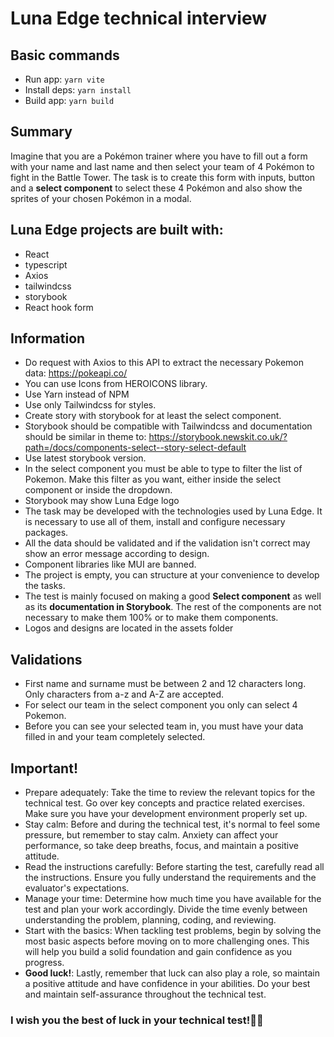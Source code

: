 # Luna Edge technical interview

## Basic commands

- Run app: <code>yarn vite</code>
- Install deps: <code>yarn install</code>
- Build app: <code>yarn build</code>

## Summary

Imagine that you are a Pokémon trainer where you have to fill out a form with your name and last
name and then select your team of 4 Pokémon to fight in the Battle Tower. The task is to create this
form with inputs, button and a **select component** to select these 4 Pokémon and also show the
sprites of your chosen Pokémon in a modal.

## Luna Edge projects are built with:

- React
- typescript
- Axios
- tailwindcss
- storybook
- React hook form

## Information

- Do request with Axios to this API to extract the necessary Pokemon data: https://pokeapi.co/
- You can use Icons from HEROICONS library.
- Use Yarn instead of NPM
- Use only Tailwindcss for styles.
- Create story with storybook for at least the select component.
- Storybook should be compatible with Tailwindcss and documentation should be similar in theme to:
  https://storybook.newskit.co.uk/?path=/docs/components-select--story-select-default
- Use latest storybook version.
- In the select component you must be able to type to filter the list of Pokemon. Make this filter
  as you want, either inside the select component or inside the dropdown.
- Storybook may show Luna Edge logo
- The task may be developed with the technologies used by Luna Edge. It is necessary to use all of
  them, install and configure necessary packages.
- All the data should be validated and if the validation isn't correct may show an error message
  according to design.
- Component libraries like MUI are banned.
- The project is empty, you can structure at your convenience to develop the tasks.
- The test is mainly focused on making a good **Select component** as well as its **documentation in
  Storybook**. The rest of the components are not necessary to make them 100% or to make them
  components.
- Logos and designs are located in the assets folder

## Validations

- First name and surname must be between 2 and 12 characters long. Only characters from a-z and A-Z
  are accepted.
- For select our team in the select component you only can select 4 Pokemon.
- Before you can see your selected team in, you must have your data filled in and your team
  completely selected.

## Important!

- Prepare adequately: Take the time to review the relevant topics for the technical test. Go over
  key concepts and practice related exercises. Make sure you have your development environment
  properly set up.
- Stay calm: Before and during the technical test, it's normal to feel some pressure, but remember
  to stay calm. Anxiety can affect your performance, so take deep breaths, focus, and maintain a
  positive attitude.
- Read the instructions carefully: Before starting the test, carefully read all the instructions.
  Ensure you fully understand the requirements and the evaluator's expectations.
- Manage your time: Determine how much time you have available for the test and plan your work
  accordingly. Divide the time evenly between understanding the problem, planning, coding, and
  reviewing.
- Start with the basics: When tackling test problems, begin by solving the most basic aspects before
  moving on to more challenging ones. This will help you build a solid foundation and gain
  confidence as you progress.
- **Good luck!**: Lastly, remember that luck can also play a role, so maintain a positive attitude
  and have confidence in your abilities. Do your best and maintain self-assurance throughout the
  technical test.

### I wish you the best of luck in your technical test!🤞😄
